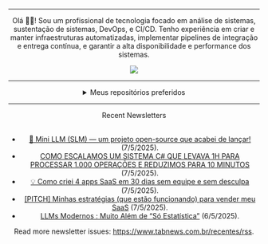 <div align="center">
<hr>
<p>Olá 👋🏾! Sou um profissional de tecnologia focado em análise de sistemas, sustentação de sistemas, DevOps, e CI/CD. Tenho experiência em criar e manter infraestruturas automatizadas, implementar pipelines de integração e entrega contínua, e garantir a alta disponibilidade e performance dos sistemas.</p>
  <img src="https://media.giphy.com/media/yAGIvCiwPJn5C/giphy.gif">
<hr>
  <details>
  <summary>Meus repositórios preferidos</summary>
  <br />
  Alguns dos meus melhores repositórios:
  <br />
<br />
  <ul><li><a href=https://github.com/commitgeist/aluratube target="_blank" rel="noopener noreferrer">commitgeist/aluratube</a> (<b>0</b> ✨ and <b>0</b> 🍴): Aluratube - Desenvolvido durante a imersão React da Alura no final de 2022</li><li><a href=https://github.com/commitgeist/nlw-ia target="_blank" rel="noopener noreferrer">commitgeist/nlw-ia</a> (<b>0</b> ✨ and <b>0</b> 🍴): Projeto desenvolvido durante a NLW IA - Usando a API da OPENAI</li><li><a href=https://github.com/commitgeist/nlw-journey-ia target="_blank" rel="noopener noreferrer">commitgeist/nlw-journey-ia</a> (<b>0</b> ✨ and <b>0</b> 🍴): NLW IA - Agent de viagens usando python + langchain + GPT</li>
<li>More coming soon :).</li>
</ul>
  </details>
  <hr/>
    <summary>Recent Newsletters</summary>
  <br />
  <ul>
    <li><a href=https://www.tabnews.com.br/paulocoutinho/mini-llm-slm-um-projeto-open-source-que-acabei-de-lancar target="_blank" rel="noopener noreferrer">🚀 Mini LLM (SLM) — um projeto open-source que acabei de lançar!</a> (7/5/2025).</li><li><a href=https://www.tabnews.com.br/JoaoZanardo/como-escalamos-um-sistema-c-que-levava-1h-para-processar-1-000-operacoes-e-reduzimos-para-10-minutos target="_blank" rel="noopener noreferrer">COMO ESCALAMOS UM SISTEMA C# QUE LEVAVA 1H PARA PROCESSAR 1.000 OPERAÇÕES E REDUZIMOS PARA 10 MINUTOS</a> (7/5/2025).</li><li><a href=https://www.tabnews.com.br/HelioFernandes/como-criei-4-apps-saas-em-30-dias-sem-equipe-e-sem-desculpa target="_blank" rel="noopener noreferrer">💡 Como criei 4 apps SaaS em 30 dias sem equipe e sem desculpa</a> (7/5/2025).</li><li><a href=https://www.tabnews.com.br/tintinthedev/minhas-estrategias-que-estao-funcionando-para-vender-meu-saas target="_blank" rel="noopener noreferrer">[PITCH] Minhas estratégias (que estão funcionando) para vender meu SaaS</a> (7/5/2025).</li><li><a href=https://www.tabnews.com.br/clacerda/llms-modernos-muito-alem-de-so-estatistica target="_blank" rel="noopener noreferrer">LLMs Modernos : Muito Além de “Só Estatística”</a> (6/5/2025).</li>
  </ul>
<p>Read more newsletter issues: <a href="https://www.tabnews.com.br/recentes/rss">https://www.tabnews.com.br/recentes/rss</a>.</p>
  </details>
